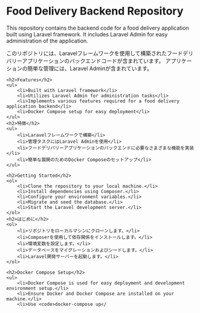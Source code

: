 <!DOCTYPE html>
<html lang="en">

<head>
    <meta charset="UTF-8">
    <meta name="viewport" content="width=device-width, initial-scale=1.0">
    <title>Food Delivery Backend Repository</title>
</head>

<body>
    <h1>Food Delivery Backend Repository</h1>
    <p>This repository contains the backend code for a food delivery application built using Laravel framework. It includes Laravel Admin for easy administration of the application.</p>
    <p>このリポジトリには、Laravelフレームワークを使用して構築されたフードデリバリーアプリケーションのバックエンドコードが含まれています。 アプリケーションの簡単な管理には、Laravel Adminが含まれています。</p>

    <h2>Features</h2>
    <ul>
        <li>Built with Laravel framework</li>
        <li>Utilizes Laravel Admin for administration tasks</li>
        <li>Implements various features required for a food delivery application backend</li>
        <li>Docker Compose setup for easy deployment</li>
    </ul>
    <h2>特徴</h2>
    <ul>
        <li>Laravelフレームワークで構築</li>
        <li>管理タスクにはLaravel Adminを使用</li>
        <li>フードデリバリーアプリケーションのバックエンドに必要なさまざまな機能を実装</li>
        <li>簡単な展開のためのDocker Composeのセットアップ</li>
    </ul>

    <h2>Getting Started</h2>
    <ol>
        <li>Clone the repository to your local machine.</li>
        <li>Install dependencies using Composer.</li>
        <li>Configure your environment variables.</li>
        <li>Migrate and seed the database.</li>
        <li>Start the Laravel development server.</li>
    </ol>
    <h2>はじめに</h2>
    <ol>
        <li>リポジトリをローカルマシンにクローンします。</li>
        <li>Composerを使用して依存関係をインストールします。</li>
        <li>環境変数を設定します。</li>
        <li>データベースをマイグレーションおよびシードします。</li>
        <li>Laravel開発サーバーを起動します。</li>
    </ol>

    <h2>Docker Compose Setup</h2>
    <ul>
        <li>Docker Compose is used for easy deployment and development environment setup.</li>
        <li>Ensure Docker and Docker Compose are installed on your machine.</li>
        <li>Use <code>docker-compose up</
